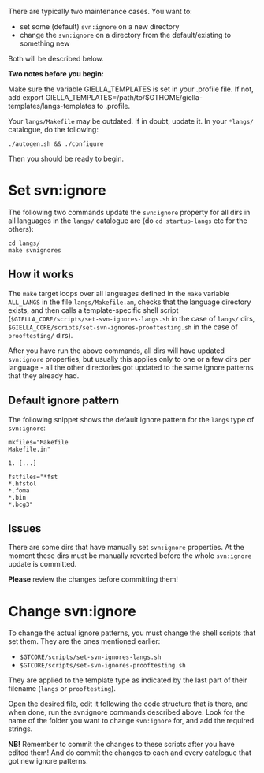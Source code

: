 There are typically two maintenance cases. You want to:

* set some (default) `svn:ignore` on a new directory
* change the `svn:ignore` on a directory from the default/existing to
  something new

Both will be described below.

**Two notes before you begin:**

Make sure the variable GIELLA_TEMPLATES is set in your .profile file. If not, add
export GIELLA_TEMPLATES=/path/to/$GTHOME/giella-templates/langs-templates to .profile.

Your `langs/Makefile` may be outdated. If in doubt, update it.
In your `*langs/` catalogue, do the following:

```
./autogen.sh && ./configure
```

Then you should be ready to begin.

# Set svn:ignore

The following two commands update the `svn:ignore` property for all dirs in all
languages in the `langs/` catalogue are (do `cd startup-langs` etc for the
others):

```
cd langs/
make svnignores
```

## How it works

The `make` target loops over all languages defined in the `make` variable
`ALL_LANGS` in the file `langs/Makefile.am`, checks that the language
directory exists, and then calls a template-specific shell script
(`$GIELLA_CORE/scripts/set-svn-ignores-langs.sh` in the case of `langs/`
dirs, `$GIELLA_CORE/scripts/set-svn-ignores-prooftesting.sh` in the case of
`prooftesting/` dirs).

After you have run the above commands, all dirs will have updated `svn:ignore`
properties, but usually this applies only to one or a few dirs per language -
all the other directories got updated to the same ignore patterns that they
already had.

## Default ignore pattern

The following snippet shows the default ignore pattern for the `langs` type of
`svn:ignore`:

```
mkfiles="Makefile
Makefile.in"

1. [...]

fstfiles="*fst
*.hfstol
*.foma
*.bin
*.bcg3"
```

## Issues

There are some dirs that have manually set `svn:ignore` properties. At the
moment these dirs must be manually reverted before the whole `svn:ignore`
update is committed.

**Please** review the changes before committing them!

# Change svn:ignore

To change the actual ignore patterns, you must change the shell scripts that set
them. They are the ones mentioned earlier:

* `$GTCORE/scripts/set-svn-ignores-langs.sh`
* `$GTCORE/scripts/set-svn-ignores-prooftesting.sh`

They are applied to the template type as indicated by the last part of their
filename (`langs` or `prooftesting`).

Open the desired file, edit it following the code structure that is there, and
when done, run the svn:ignore commands described above. Look for the name of the
folder you want to change `svn:ignore` for, and add the required strings.

**NB!** Remember to commit the changes to these scripts after you have edited
them! And do commit the changes to each and every catalogue that got new
ignore patterns.
